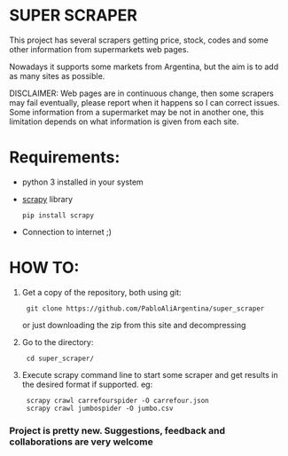 # SUPER SCRAPER

This project has several scrapers getting price, stock, codes and some other information from supermarkets web pages.

Nowadays it supports some markets from Argentina, but the aim is to add as many sites as possible.

DISCLAIMER: Web pages are in continuous change, then some scrapers may fail eventually, please report when it happens so I can correct issues.
Some information from a supermarket may be not in another one, this limitation depends on what information is given from each site.

# Requirements:

- python 3 installed in your system

- [scrapy](https://scrapy.org/) library

      pip install scrapy
- Connection to internet ;)

# HOW TO:
    

1) Get a copy of the repository, both using git: 

        git clone https://github.com/PabloAliArgentina/super_scraper
    
    or just downloading the zip from this site and decompressing 


2) Go to the directory:

        cd super_scraper/

3) Execute scrapy command line to start some scraper and get results in the desired format if supported. eg:

        scrapy crawl carrefourspider -O carrefour.json
        scrapy crawl jumbospider -O jumbo.csv



### Project is pretty new. Suggestions, feedback and collaborations are very welcome
